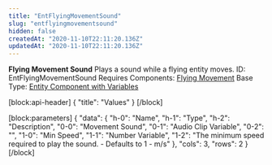 ```yaml
---
title: "EntFlyingMovementSound"
slug: "entflyingmovementsound"
hidden: false
createdAt: "2020-11-10T22:11:20.136Z"
updatedAt: "2020-11-10T22:11:20.136Z"
---
```

**Flying Movement Sound**
Plays a sound while a flying entity moves.
ID: EntFlyingMovementSound
Requires Components: [Flying Movement](doc:entflyingmovement)
Base Type: [Entity Component with Variables](doc:componententitywithvariables)

[block:api-header]
{
  "title": "Values"
}
[/block]

[block:parameters]
{
  "data": {
    "h-0": "Name",
    "h-1": "Type",
    "h-2": "Description",
    "0-0": "Movement Sound",
    "0-1": "Audio Clip Variable",
    "0-2": "",
    "1-0": "Min Speed",
    "1-1": "Number Variable",
    "1-2": "The minimum speed required to play the sound. - Defaults to 1 - m/s"
  },
  "cols": 3,
  "rows": 2
}
[/block]